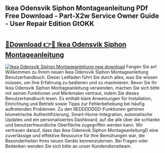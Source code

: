 ## Ikea Odensvik Siphon Montageanleitung PDf Free Download - Part-X2w Service Owner Guide - User Repair Edition GtOKK

# <h2><a href="http://df74mug.blite.top/?on=Ikea+Odensvik+Siphon+Montageanleitung">🔗Download 👉🔴 Ikea Odensvik Siphon Montageanleitung</a></h2>

[![Ikea Odensvik Siphon Montageanleitung new download](https://i.imgur.com/lujVjoI.png)](http://df74mug.blite.top/?on=Ikea+Odensvik+Siphon+Montageanleitung)
Fangen Sie an! Willkommen zu Ihrem neuen Ikea Odensvik Siphon Montageanleitung Benutzerhandbuch. Dieser Leitfaden führt Sie durch alles, was Sie wissen müssen, um Ihre Erfahrung zu bedienen und zu maximieren. Bevor Sie Ihr Ikea Odensvik Siphon Montageanleitung verwenden, machen Sie sich bitte mit seinen Funktionen und Merkmalen vertraut, indem Sie dieses Benutzerhandbuch lesen. Es enthält klare Anweisungen für Installation, Einrichtung und Betrieb sowie Tipps zur Fehlerbehebung bei häufig auftretenden Problemen. Zu den REDDDDDDD-Funktionen gehören biometrische Authentifizierung, Smart-Home-Integration, automatische Updates und ein personalisiertes Dashboard, auf die alle über die schlanke und benutzerfreundliche Oberfläche zugegriffen werden kann. Wir vertrauen darauf, dass das Ikea Odensvik Siphon MontageanleitungD eine zuverlässige und effektive Ressource für Ihre Bemühungen war, die Besonderheiten Ihres neuen Geräts kennenzulernen. Bei Fragen oder Bedenken wenden Sie sich bitte an unser Kundendienstteam.
